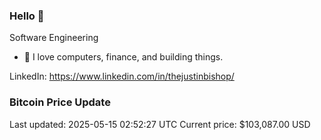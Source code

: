 ### Hello 🤙  

Software Engineering

- 🔭 I love computers, finance, and building things.
  
LinkedIn: https://www.linkedin.com/in/thejustinbishop/  










































































































### Bitcoin Price Update
Last updated: 2025-05-15 02:52:27 UTC
Current price: $103,087.00 USD
